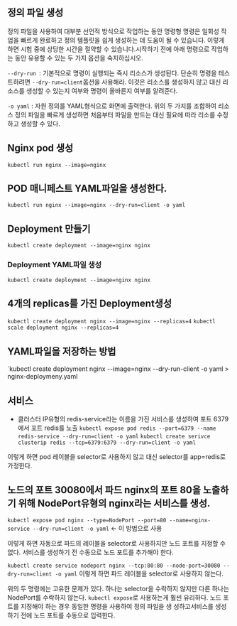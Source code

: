 ## 정의 파일 생성
정의 파일을 사용하여 대부분 선언적 방식으로 작업하는 동안 명령형 명령은 일회성 작업을 빠르게 완료하고 정의 템플릿을 쉽게 생성하는 데 도움이 될 수 있습니다. 
이렇게 하면 시험 중에 상당한 시간을 절약할 수 있습니다.시작하기 전에 아래 명령으로 작업하는 동안 유용할 수 있는 두 가지 옵션을 숙지하십시오.

`--dry-run `: 기본적으로 명령이 실행되는 즉시 리소스가 생성된다. 단순히 명령을 테스트하려면 `--dry-run=client`옵션을 사용해라. 이것은 리소스를 생성하지 않고 대신
리소스를 생성할 수 있는지 여부와 명령이 올바른지 여부를 알려준다.

`-o yaml` :  자원 정의를 YAML형식으로 화면에 출력한다. 위의 두 가지를 조합하여 리소스 정의 파일을 빠르게 생성하면 처음부터 파일을 만드는 대신 필요에 따라 리소를 수정하고
생성할 수 있다.

## Nginx pod 생성
`kubectl run nginx --image=nginx`

## POD 매니페스트 YAML파일을 생성한다.
`kubectl run nginx --image=nginx --dry-run=client -o yaml`

## Deployment 만들기
`kubectl create deployment --image=nginx nginx`

### Deployment YAML파일 생성
`kubectl create deployment --image=nginx nginx`

## 4개의 replicas를 가진 Deployment생성 
`kubectl create deployment nginx --image=nginx --replicas=4`
`kubectl scale deployment nginx --replicas=4`

## YAML파일을 저장하는 방법
`kubectl create deployment nginx --image=nginx --dry-run-client -o yaml > nginx-deploymeny.yaml

## 서비스
- 클러스터 IP유형의 redis-service라는 이름을 가진 서비스를 생성하여 포트 6379에서 포트 redis를 노출
`kubectl expose pod redis --port=6379 --name redis-service --dry-run=client -o yaml`
`kubectl create serivce clusterip redis --tcp=6379:6379 --dry-run=client -o yaml`

이렇게 하면 pod 레이블을 selector로 사용하지 않고 대신 selector를 app=redis로 가정한다.

## 노드의 포트 30080에서 파드 nginx의 포트 80을 노출하기 위해 NodePort유형의 nginx라는 서비스를 생성.
`kubectl expose pod nginx --type=NodePort --port=80 --name=nginx-service --dry-run=client -o yaml` <- 이 방법으로 사용

이렇게 하면 자동으로 파드의 레이블을 selector로 사용하지만 노드 포트를 지정할 수 없다. 서비스를 생성하기 전 수동으로 노드 포트를 추가해야 한다.

`kubectl create service nodeport nginx --tcp:80:80 --node-port=30080 --dry-run=client -o yaml`
이렇게 하면 파드 레이블을 selector로 사용하지 않는다.

위의 두 명령에는 고유한 문제가 있다. 하나는 selector을 수락하지 않지만 다른 하나는 NodePort를 수락하지 않는다.
`kubectl expose`로 사용하는게 훨씬 유리하다. 노드 포트를 지정해야 하는 경우 동일한 명령을 사용하여 정의 파일을 생
성하고서비스를 생성하기 전에 노드 포트를 수동으로 입력한다.
